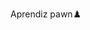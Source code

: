 Aprendiz pawn♟️
<!---
Pelezin0/Pelezin0 is a ✨ special ✨ repository because its `README.md` (this file) appears on your GitHub profile.
You can click the Preview link to take a look at your changes.
--->
